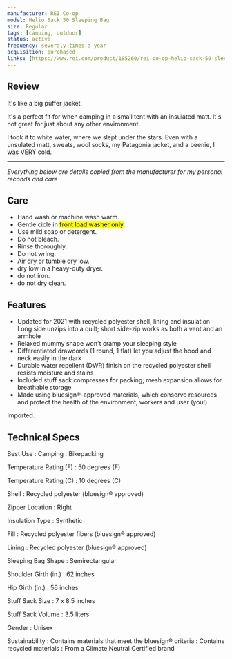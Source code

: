```yaml
---
manufacturer: REI Co-op
model: Helio Sack 50 Sleeping Bag
size: Regular
tags: [camping, outdoor]
status: active
frequency: severaly times a year
acquisition: purchased
links: [https://www.rei.com/product/185260/rei-co-op-helio-sack-50-sleeping-bag]
---
```


## Review

It's like a big puffer jacket.

It's a perfect fit for when camping in a small tent with an insulated matt.
It's not great for just about any other environment.

I took it to white water, where we slept under the stars.
Even with a unsulated matt, sweats, wool socks, my Patagonia jacket, and a beenie, I was VERY cold.

---

_Everything below are details copied from the manufacturer for my personal reconds and care_

## Care

- Hand wash or machine wash warm.
- Gentle cicle in <mark>front load washer only</mark>.
- Use mild soap or detergent.
- Do not bleach.
- Rinse thoroughly.
- Do not wring.
- Air dry or tumble dry low.
- dry low in a heavy-duty dryer.
- do not iron.
- do not dry clean.

## Features

- Updated for 2021 with recycled polyester shell, lining and insulation
  Long side unzips into a quilt; short side-zip works as both a vent and an armhole
- Relaxed mummy shape won't cramp your sleeping style
- Differentiated drawcords (1 round, 1 flat) let you adjust the hood and neck easily in the dark
- Durable water repellent (DWR) finish on the recycled polyester shell resists moisture and stains
- Included stuff sack compresses for packing; mesh expansion allows for breathable storage
- Made using bluesign®-approved materials, which conserve resources and protect the health of the environment, workers and user (you!)

Imported.

## Technical Specs

Best Use
: Camping
: Bikepacking

Temperature Rating (F)
: 50 degrees (F)

Temperature Rating (C)
: 10 degrees (C)

Shell
: Recycled polyester (bluesign® approved)

Zipper Location
: Right

Insulation Type
: Synthetic

Fill
: Recycled polyester fibers (bluesign® approved)

Lining
: Recycled polyester (bluesign® approved)

Sleeping Bag Shape
: Semirectangular

Shoulder Girth (in.)
: 62 inches

Hip Girth (in.)
: 56 inches

Stuff Sack Size
: 7 x 8.5 inches

Stuff Sack Volume
: 3.5 liters

Gender
: Unisex

Sustainability
: Contains materials that meet the bluesign® criteria
: Contains recycled materials
: From a Climate Neutral Certified brand
